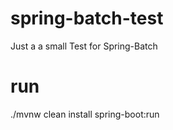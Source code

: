 # spring-batch-test
Just a a small Test for Spring-Batch

# run
./mvnw clean install spring-boot:run
